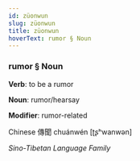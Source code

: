 ```yaml
---
id: züonwun
slug: züonwun
title: züonwun
hoverText: rumor § Noun
---
```


### rumor § Noun

**Verb**: to be a rumor

**Noun**: rumor/hearsay

**Modifier**: rumor-related

Chinese 傳聞 chuánwén [ʈʂʰwanwən]

*Sino-Tibetan Language Family*